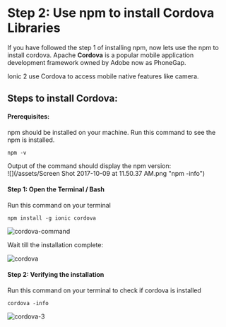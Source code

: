 # Step 2: Use npm to install Cordova Libraries

If you have followed the step 1 of installing npm, now lets use the npm to install cordova. Apache **Cordova** is a popular mobile application development framework owned by Adobe now as PhoneGap.

Ionic 2 use Cordova to access mobile native features like camera.

## Steps to install Cordova:

#### Prerequisites:

npm should be installed on your machine. Run this command to see the npm is installed.

```
npm -v
```

Output of the command should display the npm version:  
![](/assets/Screen Shot 2017-10-09 at 11.50.37 AM.png "npm -info")

#### Step 1: Open the Terminal / Bash

Run this command on your terminal

```
npm install -g ionic cordova
```

![](http://ionictuts.com/wp-content/uploads/2016/11/cordova.png "cordova-command")

Wait till the installation complete:

![](http://ionictuts.com/wp-content/uploads/2016/11/cordova-2.png "cordova")

#### Step 2: Verifying the installation

Run this command on your terminal to check if cordova is installed

```
cordova -info
```

![](http://ionictuts.com/wp-content/uploads/2016/11/cordova-3.png "cordova-3")

